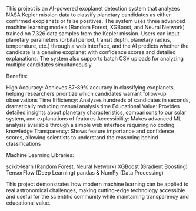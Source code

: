 This project is an AI-powered exoplanet detection system that analyzes NASA Kepler mission data to classify planetary candidates as either confirmed exoplanets or false positives. The system uses three advanced machine learning models (Random Forest, XGBoost, and Neural Network) trained on 7,326 data samples from the Kepler mission. Users can input planetary parameters (orbital period, transit depth, planetary radius, temperature, etc.) through a web interface, and the AI predicts whether the candidate is a genuine exoplanet with confidence scores and detailed explanations. The system also supports batch CSV uploads for analyzing multiple candidates simultaneously.

Benefits:

High Accuracy: Achieves 87-89% accuracy in classifying exoplanets, helping researchers prioritize which candidates warrant follow-up observations
Time Efficiency: Analyzes hundreds of candidates in seconds, dramatically reducing manual analysis time
Educational Value: Provides detailed insights about planetary characteristics, comparisons to our solar system, and explanations of features
Accessibility: Makes advanced ML analysis available through a simple web interface requiring no coding knowledge
Transparency: Shows feature importance and confidence scores, allowing scientists to understand the reasoning behind classifications

Machine Learning Libraries:

scikit-learn (Random Forest, Neural Network)
XGBoost (Gradient Boosting)
TensorFlow (Deep Learning)
pandas & NumPy (Data Processing)

This project demonstrates how modern machine learning can be applied to real astronomical challenges, making cutting-edge technology accessible and useful for the scientific community while maintaining transparency and educational value.
